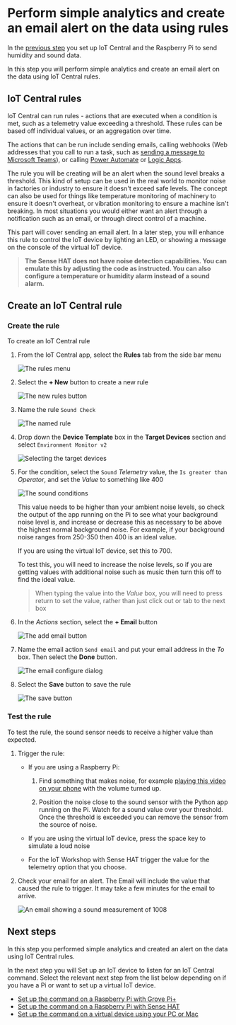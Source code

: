 # Perform simple analytics and create an email alert on the data using rules

In the [previous step](./set-up-humidity-sound.md) you set up IoT Central and the Raspberry Pi to send humidity and sound data.

In this step you will perform simple analytics and create an email alert on the data using IoT Central rules.

## IoT Central rules

IoT Central can run rules - actions that are executed when a condition is met, such as a telemetry value exceeding a threshold. These rules can be based off individual values, or an aggregation over time.

The actions that can be run include sending emails, calling webhooks (Web addresses that you call to run a task, such as [sending a message to Microsoft Teams](https://docs.microsoft.com/microsoftteams/platform/webhooks-and-connectors/what-are-webhooks-and-connectors?WT.mc_id=academic-7372-jabenn)), or calling [Power Automate](https://flow.microsoft.com/?WT.mc_id=academic-7372-jabenn) or [Logic Apps](https://azure.microsoft.com/services/logic-apps/?WT.mc_id=academic-7372-jabenn).

The rule you will be creating will be an alert when the sound level breaks a threshold. This kind of setup can be used in the real world to monitor noise in factories or industry to ensure it doesn't exceed safe levels. The concept can also be used for things like temperature monitoring of machinery to ensure it doesn't overheat, or vibration monitoring to ensure a machine isn't breaking. In most situations you would either want an alert through a notification such as an email, or through direct control of a machine.

This part will cover sending an email alert. In a later step, you will enhance this rule to control the IoT device by lighting an LED, or showing a message on the console of the virtual IoT device.

>**The Sense HAT does not have noise detection capabilities. You can emulate this by adjusting the code as instructed.
You can also configure a temperature or humidity alarm instead of a sound alarm.**

## Create an IoT Central rule

### Create the rule

To create an IoT Central rule

1. From the IoT Central app, select the **Rules** tab from the side bar menu

    ![The rules menu](../../../images/iot-central-menu-rules.png)

1. Select the **+ New** button to create a new rule

    ![The new rules button](../images/iot-central-rules-new-rule-button.png)

1. Name the rule `Sound Check`

    ![The named rule](../images/iot-central-rules-name-rule.png)

1. Drop down the **Device Template** box in the **Target Devices** section and select `Environment Monitor v2`

    ![Selecting the target devices](../images/iot-central-rules-select-rule-target-devices-v2.png)

1. For the condition, select the `Sound` *Telemetry* value, the `Is greater than` *Operator*, and set the *Value* to something like 400

    ![The sound conditions](../images/iot-central-rules-set-rule-conditions-sound.png)

    This value needs to be higher than your ambient noise levels, so check the output of the app running on the Pi to see what your background noise level is, and increase or decrease this as necessary to be above the highest normal background noise. For example, if your background noise ranges from 250-350 then 400 is an ideal value.

    If you are using the virtual IoT device, set this to 700.

    To test this, you will need to increase the noise levels, so if you are getting values with additional noise such as music then turn this off to find the ideal value.

    > When typing the value into the *Value* box, you will need to press return to set the value, rather than just click out or tab to the next box

1. In the *Actions* section, select the **+ Email** button

    ![The add email button](../images/iot-central-rules-rule-actions-add-email-button.png)

1. Name the email action `Send email` and put your email address in the *To* box. Then select the **Done** button.

    ![The email configure dialog](../images/iot-central-rules-rule-actions-email-dialog.png)

1. Select the **Save** button to save the rule

    ![The save button](../images/iot-central-rules-save-rule-button.png)

### Test the rule

To test the rule, the sound sensor needs to receive a higher value than expected.

1. Trigger the rule:

    * If you are using a Raspberry Pi:

        1. Find something that makes noise, for example [playing this video on your phone](https://youtu.be/dQw4w9WgXcQ) with the volume turned up.

        1. Position the noise close to the sound sensor with the Python app running on the Pi. Watch for a sound value over your threshold. Once the threshold is exceeded you can remove the sensor from the source of noise.

    * If you are using the virtual IoT device, press the space key to simulate a loud noise

    * For the IoT Workshop with Sense HAT trigger the value for the telemetry option that you choose.

1. Check your email for an alert. The Email will include the value that caused the rule to trigger. It may take a few minutes for the email to arrive.

    ![An email showing a sound measurement of 1008](../images/email-sound-check-rule-breach.jpg)

## Next steps

In this step you performed simple analytics and created an alert on the data using IoT Central rules.

In the next step you will Set up an IoT device to listen for an IoT Central command. Select the relevant next step from the list below depending on if you have a Pi or want to set up a virtual IoT device.

* [Set up the command on a Raspberry Pi with Grove Pi+](./rules-pi-led.md)
* [Set up the command on a Raspberry Pi with Sense HAT](./rules-pi-led-sensehat.md)
* [Set up the command on a virtual device using your PC or Mac](./rules-virtual-led.md)
